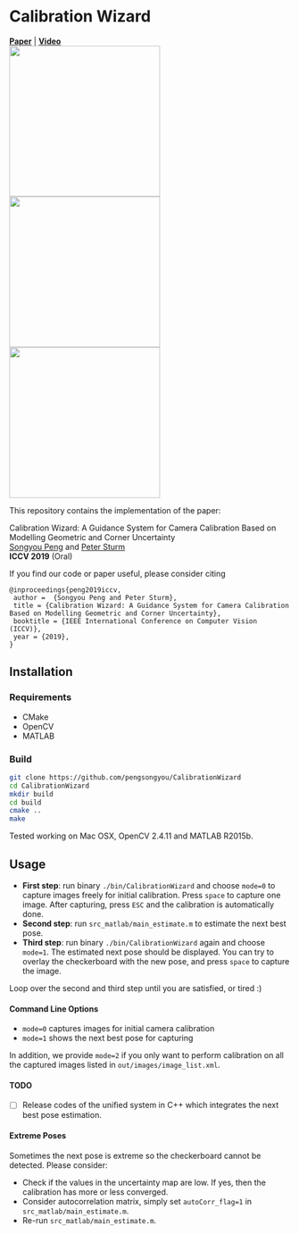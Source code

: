 # Calibration Wizard
[**Paper**](http://openaccess.thecvf.com/content_ICCV_2019/papers/Peng_Calibration_Wizard_A_Guidance_System_for_Camera_Calibration_Based_on_ICCV_2019_paper.pdf) | [**Video**](https://www.youtube.com/watch?v=my3jocjpD0U&feature=youtu.be&t=398) <br>
<img src="https://pengsongyou.github.io/media/wizard0.jpg" width="270"/> <img src="https://pengsongyou.github.io/media/wizard1.jpg" width="270"/> <img src="https://pengsongyou.github.io/media/wizard2.jpg" width="270"/>

This repository contains the implementation of the paper:

Calibration Wizard: A Guidance System for Camera Calibration Based on Modelling Geometric and Corner Uncertainty  
[Songyou Peng](http://pengsongyou.github.io/) and [Peter Sturm](https://team.inria.fr/steep/people/peter-sturm/)  
**ICCV 2019** (Oral)  

If you find our code or paper useful, please consider citing
```
@inproceedings{peng2019iccv,
 author =  {Songyou Peng and Peter Sturm},
 title = {Calibration Wizard: A Guidance System for Camera Calibration Based on Modelling Geometric and Corner Uncertainty},
 booktitle = {IEEE International Conference on Computer Vision (ICCV)},
 year = {2019},
}
```
## Installation
### Requirements
* CMake
* OpenCV
* MATLAB

### Build
```sh
git clone https://github.com/pengsongyou/CalibrationWizard
cd CalibrationWizard
mkdir build
cd build
cmake ..
make
```
Tested working on Mac OSX, OpenCV 2.4.11 and MATLAB R2015b.

## Usage

* **First step**: run binary `./bin/CalibrationWizard` and choose `mode=0` to capture images freely for initial calibration.
Press `space` to capture one image. After capturing, press `ESC` and the calibration is automatically done.  
* **Second step**: run `src_matlab/main_estimate.m` to estimate the next best pose.  
* **Third step**: run binary `./bin/CalibrationWizard` again and choose `mode=1`. The estimated next pose should be displayed. You can try to overlay the checkerboard with the new pose, and press `space` to capture the image.

Loop over the second and third step until you are satisfied, or tired :)

#### Command Line Options
* `mode=0` captures images for initial camera calibration
* `mode=1` shows the next best pose for capturing

In addition, we provide `mode=2` if you only want to perform calibration on all the captured images listed in `out/images/image_list.xml`.

#### TODO
* [ ] Release codes of the unified system in C++ which integrates the next best pose estimation.

#### Extreme Poses
Sometimes the next pose is extreme so the checkerboard cannot be detected. Please consider: 
* Check if the values in the uncertainty map are low. If yes, then the calibration has more or less converged.
* Consider autocorrelation matrix, simply set `autoCorr_flag=1` in `src_matlab/main_estimate.m`.
* Re-run `src_matlab/main_estimate.m`.
